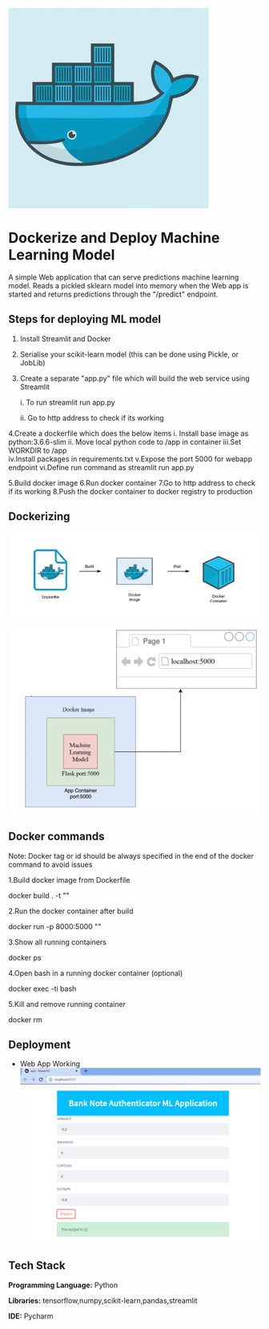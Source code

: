 
![](1.gif)


# Dockerize and Deploy Machine Learning Model

A simple Web application that can serve predictions machine learning model. 
Reads a pickled sklearn model into memory when the Web app is started and returns predictions through the 
"/predict" endpoint.

## Steps for deploying ML model

1. Install Streamlit and Docker
2. Serialise your scikit-learn model (this can be done using Pickle, or JobLib)
3. Create a separate "app.py" file which will build the web service using Streamlit
     
      i. To run streamlit run app.py

      ii. Go to http address to check if its working

4.Create a dockerfile which does the below items
       i. Install base image as python:3.6.6-slim
      ii. Move local python code to /app in container
      iii.Set WORKDIR to /app  
       iv.Install packages in requirements.txt
        v.Expose the port 5000 for webapp endpoint
       vi.Define run command as streamlit run app.py
          
5.Build docker image
6.Run docker container
7.Go to http address to check if its working
8.Push the docker container to docker registry to production

## Dockerizing 

![](2.png)

![](3.jpg)

## Docker commands

Note: Docker tag or id should be always specified in the end of the docker command to avoid issues

1.Build docker image from Dockerfile
   
  docker build . -t "<app name>"

2.Run the docker container after build

   docker run -p 8000:5000 "<app name>"

3.Show all running containers

   docker ps

4.Open bash in a running docker container (optional)

   docker exec -ti <containerid> bash

5.Kill and remove running container

   docker rm <containerid>

## Deployment 

- Web App Working 
![](4.png)


## Tech Stack

**Programming Language:** Python

**Libraries:** tensorflow,numpy,scikit-learn,pandas,streamlit

**IDE:** Pycharm 



